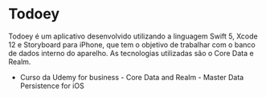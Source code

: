 # Todoey

Todoey é um aplicativo desenvolvido utilizando a linguagem Swift 5, Xcode 12 e Storyboard para iPhone, que tem o objetivo de trabalhar com o banco de dados interno do aparelho. As tecnologias utilizadas são o Core Data e Realm.

- Curso da Udemy for business - Core Data and Realm - Master Data Persistence for iOS
